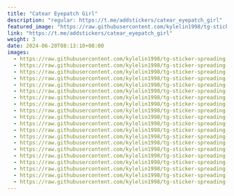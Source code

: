 ```yaml
---
title: "Catear Eyepatch Girl"
description: "regular: https://t.me/addstickers/catear_eyepatch_girl"
featured_image: "https://raw.githubusercontent.com/kylelin1998/tg-sticker-spreading-worldwide-images/main/img/2bf8ac49-92a0-4972-bc96-da89193552a4.jpg"
link: "https://t.me/addstickers/catear_eyepatch_girl"
weight: 3
date: 2024-06-20T08:13:10+08:00
images:
  - https://raw.githubusercontent.com/kylelin1998/tg-sticker-spreading-worldwide-images/main/img/2bf8ac49-92a0-4972-bc96-da89193552a4.jpg
  - https://raw.githubusercontent.com/kylelin1998/tg-sticker-spreading-worldwide-images/main/img/cf828480-80de-4cae-bb62-8f18c9ad55d2.jpg
  - https://raw.githubusercontent.com/kylelin1998/tg-sticker-spreading-worldwide-images/main/img/b5b83103-6684-42bb-98bf-1fc370d08c90.jpg
  - https://raw.githubusercontent.com/kylelin1998/tg-sticker-spreading-worldwide-images/main/img/507b0cca-e82f-4910-bf31-be07a031bd94.jpg
  - https://raw.githubusercontent.com/kylelin1998/tg-sticker-spreading-worldwide-images/main/img/46c3fbce-3917-4e6d-810f-13417c7dd473.jpg
  - https://raw.githubusercontent.com/kylelin1998/tg-sticker-spreading-worldwide-images/main/img/9fda5b26-1ff0-4217-a999-c06d80ef74b7.jpg
  - https://raw.githubusercontent.com/kylelin1998/tg-sticker-spreading-worldwide-images/main/img/e5eb9d69-2206-41d7-8884-c090945e447b.jpg
  - https://raw.githubusercontent.com/kylelin1998/tg-sticker-spreading-worldwide-images/main/img/d26d995f-8a46-46b1-88f9-5c39e2851cef.jpg
  - https://raw.githubusercontent.com/kylelin1998/tg-sticker-spreading-worldwide-images/main/img/5eb10058-376c-4838-9963-d88a20ccfe00.jpg
  - https://raw.githubusercontent.com/kylelin1998/tg-sticker-spreading-worldwide-images/main/img/5a1a9b2d-af91-4986-9169-f56c1706cea1.jpg
  - https://raw.githubusercontent.com/kylelin1998/tg-sticker-spreading-worldwide-images/main/img/29b4414b-c0dc-49f0-92fd-771cc3460f1b.jpg
  - https://raw.githubusercontent.com/kylelin1998/tg-sticker-spreading-worldwide-images/main/img/28f6a0ce-919d-4c63-a91a-c7c460c2c376.jpg
  - https://raw.githubusercontent.com/kylelin1998/tg-sticker-spreading-worldwide-images/main/img/0036f4eb-4ce2-41a4-bd65-7b6639f370e6.jpg
  - https://raw.githubusercontent.com/kylelin1998/tg-sticker-spreading-worldwide-images/main/img/b4bdff8f-76bb-4560-b8b6-0ee15169cf46.jpg
  - https://raw.githubusercontent.com/kylelin1998/tg-sticker-spreading-worldwide-images/main/img/411b278e-26b9-412b-8323-62f12a59584e.jpg
  - https://raw.githubusercontent.com/kylelin1998/tg-sticker-spreading-worldwide-images/main/img/4e629be8-84e1-42ee-b108-0a3f3b39052f.jpg
  - https://raw.githubusercontent.com/kylelin1998/tg-sticker-spreading-worldwide-images/main/img/c648a637-a540-4073-9f2a-2657ab4d1e99.jpg
  - https://raw.githubusercontent.com/kylelin1998/tg-sticker-spreading-worldwide-images/main/img/ac18a2b1-184e-42db-951b-ad80a2401216.jpg
  - https://raw.githubusercontent.com/kylelin1998/tg-sticker-spreading-worldwide-images/main/img/04e9a87d-001c-40aa-936f-7ef00d19129f.jpg
  - https://raw.githubusercontent.com/kylelin1998/tg-sticker-spreading-worldwide-images/main/img/47710c34-7016-429a-8325-4e86f8be9923.jpg
---
```

